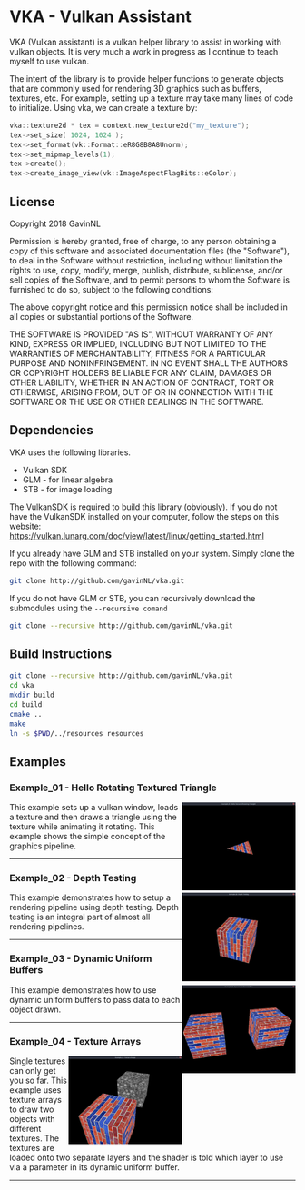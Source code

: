 # VKA - Vulkan Assistant


VKA (Vulkan assistant) is a vulkan helper library to assist in working with
vulkan objects. It is very much a work in progress as I continue to teach myself
to use vulkan.

The intent of the library is to provide helper functions to generate objects
that are commonly used for rendering 3D graphics such as buffers, textures,
etc.  For example, setting up a texture may take many lines of code to
initialize. Using vka, we can create a texture by:

```C++
vka::texture2d * tex = context.new_texture2d("my_texture");
tex->set_size( 1024, 1024 );
tex->set_format(vk::Format::eR8G8B8A8Unorm);
tex->set_mipmap_levels(1);
tex->create();
tex->create_image_view(vk::ImageAspectFlagBits::eColor);
```

## License

Copyright 2018 GavinNL

Permission is hereby granted, free of charge, to any person obtaining a copy of
this software and associated documentation files (the "Software"), to deal in
the Software without restriction, including without limitation the rights to
use, copy, modify, merge, publish, distribute, sublicense, and/or sell copies of
the Software, and to permit persons to whom the Software is furnished to do so,
subject to the following conditions:

The above copyright notice and this permission notice shall be included in all
copies or substantial portions of the Software.

THE SOFTWARE IS PROVIDED "AS IS", WITHOUT WARRANTY OF ANY KIND, EXPRESS OR
IMPLIED, INCLUDING BUT NOT LIMITED TO THE WARRANTIES OF MERCHANTABILITY, FITNESS
FOR A PARTICULAR PURPOSE AND NONINFRINGEMENT. IN NO EVENT SHALL THE AUTHORS OR
COPYRIGHT HOLDERS BE LIABLE FOR ANY CLAIM, DAMAGES OR OTHER LIABILITY, WHETHER
IN AN ACTION OF CONTRACT, TORT OR OTHERWISE, ARISING FROM, OUT OF OR IN
CONNECTION WITH THE SOFTWARE OR THE USE OR OTHER DEALINGS IN THE SOFTWARE.


## Dependencies

VKA uses the following libraries.
 * Vulkan SDK
 * GLM - for linear algebra
 * STB - for image loading

The VulkanSDK is required to build this library (obviously). If you do not have
the VulkanSDK installed on your computer, follow the steps on this website:
https://vulkan.lunarg.com/doc/view/latest/linux/getting_started.html

If you already have GLM and STB installed on your system. Simply clone the
repo with the following command:

```bash
git clone http://github.com/gavinNL/vka.git
```

If you do not have GLM or STB, you can recursively download the submodules
using the ```--recursive comand```

```bash
git clone --recursive http://github.com/gavinNL/vka.git
```

## Build Instructions

```bash
git clone --recursive http://github.com/gavinNL/vka.git
cd vka
mkdir build
cd build
cmake ..
make
ln -s $PWD/../resources resources
```

## Examples

### Example_01 - Hello Rotating Textured Triangle

<img align="right" width="200"  src="docs/images/example_01.jpeg">

This example sets up a vulkan window, loads a texture and then draws a triangle
using the texture while animating it rotating. This example shows the simple
concept of the graphics pipeline.

---

### Example_02 - Depth Testing

<img align="right" width="200"  src="docs/images/example_02.jpeg">

This example demonstrates how to setup a rendering pipeline using depth
testing. Depth testing is an integral part of almost all rendering pipelines.

---

### Example_03 - Dynamic Uniform Buffers

<img align="right" width="200"  src="docs/images/example_03.jpeg">

This example demonstrates how to use dynamic uniform buffers to pass data to
each object drawn.

---

### Example_04 - Texture Arrays

<img align="right" width="200"  src="docs/images/example_04.jpeg">

Single textures can only get you so far. This example uses texture arrays to
draw two objects with different textures. The textures are loaded onto two
separate layers and the shader is told which layer to use via a parameter in
its dynamic uniform buffer.

---
